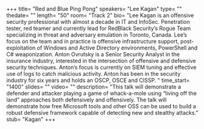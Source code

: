 +++
title= "Red and Blue Ping Pong"
speakers= "Lee Kagan"
type= ""
thedate= ""
length= "50"
room= "Track 2"
bio= "Lee Kagan is an offensive security professional with almost a decade in IT and InfoSec. Penetration tester, red teamer and currently lead for RedBlack Security’s Rogue Team specializing in threat and adversary emulation in Toronto, Canada. Lee’s focus on the team and in practice is offensive infrastructure support, post-exploitation of Windows and Active Directory environments, PowerShell and C# weaponization.  Anton Ovrutsky is a Senior Security Analyst in the insurance industry, interested in the intersection of offensive and defensive security techniques. Anton’s focus is currently on SIEM tuning and effective use of logs to catch malicious activity. Anton has been in the security industry for six years and holds an OSCP, OSCE and CISSP. "
time_start= "1400"
slides= ""
video= ""
description= "This talk will demonstrate a defender and attacker playing a game of whack-a-mole using “living off the land” approaches both defensively and offensively. The talk will demonstrate how free Microsoft tools and other OSS can be used to build a robust defensive framework capable of detecting new and stealthy attacks."
stub= "Kagan"
+++